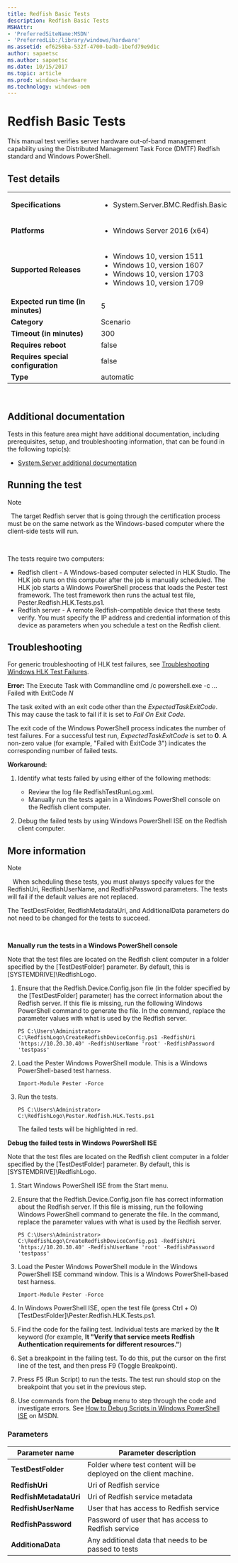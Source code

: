 ```yaml
---
title: Redfish Basic Tests
description: Redfish Basic Tests
MSHAttr:
- 'PreferredSiteName:MSDN'
- 'PreferredLib:/library/windows/hardware'
ms.assetid: ef6256ba-532f-4700-badb-1befd79e9d1c
author: sapaetsc
ms.author: sapaetsc
ms.date: 10/15/2017
ms.topic: article
ms.prod: windows-hardware
ms.technology: windows-oem
---
```


# <span id="p_hlk_test.66856ef9-be4b-4aea-9d3b-71a89214c30e"></span>Redfish Basic Tests


This manual test verifies server hardware out-of-band management capability using the Distributed Management Task Force (DMTF) Redfish standard and Windows PowerShell.

## Test details
|||
|---|---|
| **Specifications**  | <ul><li>System.Server.BMC.Redfish.Basic</li></ul> |  
| **Platforms**   | <ul><li>Windows Server 2016 (x64)</li></ul> |
| **Supported Releases** | <ul><li>Windows 10, version 1511</li><li>Windows 10, version 1607</li><li>Windows 10, version 1703</li><li>Windows 10, version 1709</li></ul> |
|**Expected run time (in minutes)**| 5 |
|**Category**| Scenario |
|**Timeout (in minutes)**| 300 |
|**Requires reboot**| false |
|**Requires special configuration**| false |
|**Type**| automatic |

 

## <span id="Additional_documentation"></span><span id="additional_documentation"></span><span id="ADDITIONAL_DOCUMENTATION"></span>Additional documentation


Tests in this feature area might have additional documentation, including prerequisites, setup, and troubleshooting information, that can be found in the following topic(s):

-   [System.Server additional documentation](system-server-additional-documentation.md)

## <span id="Running_the_test"></span><span id="running_the_test"></span><span id="RUNNING_THE_TEST"></span>Running the test

>[!NOTE]
>  The target Redfish server that is going through the certification process must be on the same network as the Windows-based computer where the client-side tests will run.

 

The tests require two computers:

-   Redfish client - A Windows-based computer selected in HLK Studio. The HLK job runs on this computer after the job is manually scheduled. The HLK job starts a Windows PowerShell process that loads the Pester test framework. The test framework then runs the actual test file, Pester.Redfish.HLK.Tests.ps1.
-   Redfish server - A remote Redfish-compatible device that these tests verify. You must specify the IP address and credential information of this device as parameters when you schedule a test on the Redfish client.

## <span id="Troubleshooting"></span><span id="troubleshooting"></span><span id="TROUBLESHOOTING"></span>Troubleshooting


For generic troubleshooting of HLK test failures, see [Troubleshooting Windows HLK Test Failures](..\user\troubleshooting-windows-hlk-test-failures.md).

**Error:** The Execute Task with Commandline cmd /c powershell.exe -c ... Failed with ExitCode *N*

The task exited with an exit code other than the *ExpectedTaskExitCode*. This may cause the task to fail if it is set to *Fail On Exit Code*.

The exit code of the Windows PowerShell process indicates the number of test failures. For a successful test run, *ExpectedTaskExitCode* is set to **0**. A non-zero value (for example, "Failed with ExitCode 3") indicates the corresponding number of failed tests.

**Workaround:**

1.  Identify what tests failed by using either of the following methods:

    -   Review the log file RedfishTestRunLog.xml.
    -   Manually run the tests again in a Windows PowerShell console on the Redfish client computer.

2.  Debug the failed tests by using Windows PowerShell ISE on the Redfish client computer.

## <span id="More_information"></span><span id="more_information"></span><span id="MORE_INFORMATION"></span>More information

>[!NOTE]
>  
When scheduling these tests, you must always specify values for the RedfishUri, RedfishUserName, and RedfishPassword parameters. The tests will fail if the default values are not replaced.

The TestDestFolder, RedfishMetadataUri, and AdditionalData parameters do not need to be changed for the tests to succeed.

 

**Manually run the tests in a Windows PowerShell console**

Note that the test files are located on the Redfish client computer in a folder specified by the \[TestDestFolder\] parameter. By default, this is \[SYSTEMDRIVE\]\\RedfishLogo.

1.  Ensure that the Redfish.Device.Config.json file (in the folder specified by the \[TestDestFolder\] parameter) has the correct information about the Redfish server. If this file is missing, run the following Windows PowerShell command to generate the file. In the command, replace the parameter values with what is used by the Redfish server.

    ``` syntax
    PS C:\Users\Administrator> C:\RedfishLogo\CreateRedfishDeviceConfig.ps1 -RedfishUri 'https://10.20.30.40' -RedfishUserName 'root' -RedfishPassword 'testpass'
    ```

2.  Load the Pester Windows PowerShell module. This is a Windows PowerShell-based test harness.

    ``` syntax
    Import-Module Pester -Force
    ```

3.  Run the tests.

    ``` syntax
    PS C:\Users\Administrator> C:\RedfishLogo\Pester.Redfish.HLK.Tests.ps1
    ```

    The failed tests will be highlighted in red.

**Debug the failed tests in Windows PowerShell ISE**

Note that the test files are located on the Redfish client computer in a folder specified by the \[TestDestFolder\] parameter. By default, this is \[SYSTEMDRIVE\]\\RedfishLogo.

1.  Start Windows PowerShell ISE from the Start menu.
2.  Ensure that the Redfish.Device.Config.json file has correct information about the Redfish server. If this file is missing, run the following Windows PowerShell command to generate the file. In the command, replace the parameter values with what is used by the Redfish server.

    ``` syntax
    PS C:\Users\Administrator> C:\RedfishLogo\CreateRedfishDeviceConfig.ps1 -RedfishUri 'https://10.20.30.40' -RedfishUserName 'root' -RedfishPassword 'testpass'
    ```

3.  Load the Pester Windows PowerShell module in the Windows PowerShell ISE command window. This is a Windows PowerShell-based test harness.

    ``` syntax
    Import-Module Pester -Force
    ```

4.  In Windows PowerShell ISE, open the test file (press Ctrl + O) \[TestDestFolder\]\\Pester.Redfish.HLK.Tests.ps1.
5.  Find the code for the failing test. Individual tests are marked by the **It** keyword (for example, **It "Verify that service meets Redfish Authentication requirements for different resources."**)
6.  Set a breakpoint in the failing test. To do this, put the cursor on the first line of the test, and then press F9 (Toggle Breakpoint).
7.  Press F5 (Run Script) to run the tests. The test run should stop on the breakpoint that you set in the previous step.
8.  Use commands from the **Debug** menu to step through the code and investigate errors. See [How to Debug Scripts in Windows PowerShell ISE](https://msdn.microsoft.com/powershell/scripting/core-powershell/ise/how-to-debug-scripts-in-windows-powershell-ise) on MSDN.

### <span id="Parameters"></span><span id="parameters"></span><span id="PARAMETERS"></span>Parameters

| Parameter name         | Parameter description                                             |
|------------------------|-------------------------------------------------------------------|
| **TestDestFolder**     | Folder where test content will be deployed on the client machine. |
| **RedfishUri**         | Uri of Redfish service                                            |
| **RedfishMetadataUri** | Uri of Redfish service metadata                                   |
| **RedfishUserName**    | User that has access to Redfish service                           |
| **RedfishPassword**    | Password of user that has access to Redfish service               |
| **AdditionaData**      | Any additional data that needs to be passed to tests              |

 

 

 






